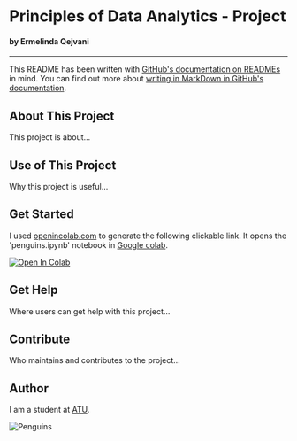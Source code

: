 # Principles of Data Analytics - Project
#### by Ermelinda Qejvani

***
This README has been written with [GitHub's documentation on READMEs](https://docs.github.com/en/repositories/managing-your-repositorys-settings-and-features/customizing-your-repository/about-readmes) in mind.
You can find out more about [writing in MarkDown in GitHub's documentation](https://docs.github.com/en/get-started/writing-on-github/getting-started-with-writing-and-formatting-on-github/basic-writing-and-formatting-syntax).

## About This Project

This project is about...

## Use of This Project

Why this project is useful...

## Get Started

I used [openincolab.com](https://openincolab.com/) to generate the following clickable link.
It opens the 'penguins.ipynb' notebook in [Google colab](https://colab.research.google.com/).

<a target="_blank" href="https://colab.research.google.com/github/ermelinda-q/data_analytics/blob/main/penguins.ipynb">
  <img src="https://colab.research.google.com/assets/colab-badge.svg" alt="Open In Colab"/>
</a>

## Get Help

Where users can get help with this project...

## Contribute

Who maintains and contributes to the project...

## Author

I am a student at [ATU](https://www.atu.ie/).

![Penguins](https://allisonhorst.github.io/palmerpenguins/reference/figures/lter_penguins.png)
